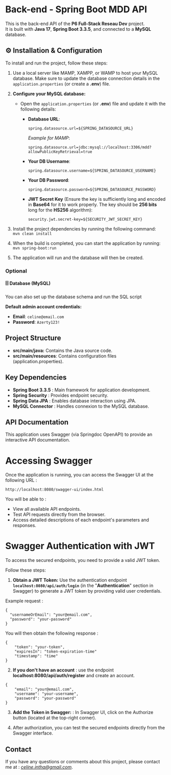 # Back-end - Spring Boot MDD API

This is the back-end API of the **P6 Full-Stack Reseau Dev** project.  
It is built with **Java 17**, **Spring Boot 3.3.5**, and connected to a **MySQL** database.


##  ⚙️ Installation & Configuration

To install and run the project, follow these steps:

1. Use a local server like MAMP, XAMPP, or WAMP to host your MySQL database. Make sure to update the database connection details in the `application.properties` (or create a **.env**) file.


2. **Configure your MySQL database:**
    - Open the `application.properties` (or **.env**) file and update it with the following details:

        - **Database URL**:
          ```properties
          spring.datasource.url=${SPRING_DATASOURCE_URL}
          ```  
          *Example for MAMP*:
          ```properties
          spring.datasource.url=jdbc:mysql://localhost:3306/mdd?allowPublicKeyRetrieval=true
          ```

        - **Your DB Username**:
          ```properties
          spring.datasource.username=${SPRING_DATASOURCE_USERNAME}
          ```

        - **Your DB Password**:
          ```properties
          spring.datasource.password=${SPRING_DATASOURCE_PASSWORD}
          ```

        - **JWT Secret Key** (Ensure the key is sufficiently long and encoded in **Base64** for it to work properly. The key should be **256 bits** long for the **HS256** algorithm):
          ```properties
          security.jwt.secret-key=${SECURITY_JWT_SECRET_KEY}
          ```
5. Install the project dependencies by running the following command:
   `   mvn clean install`
6. When the build is completed, you can start the application by running:
   ` mvn spring-boot:run`
7. The application will run and the database will then be created.

### Optional ###

#### 🗄 Database (MySQL)

You can also set up the database schema and run the SQL script

**Default admin account credentials:**
- **Email**: `celine@email.com`
- **Password**: `Azerty123!`



## **Project Structure**

- **src/main/java:** Contains the Java source code.
- **src/main/resources**: Contains configuration files (application.properties).

## Key Dependencies

- **Spring Boot 3.3.5** : Main framework for application development.
- **Spring Security** : Provides endpoint security.
- **Spring Data JPA** : Enables database interaction using JPA.
- **MySQL Connector** : Handles connexion to the MySQL database.


## API Documentation

This application uses Swagger (via Springdoc OpenAPI) to provide an interactive API documentation.

# Accessing Swagger

Once the application is running, you can access the Swagger UI at the following URL :

```
http://localhost:8080/swagger-ui/index.html
```

You will be able to :
- View all available API endpoints.
- Test API requests directly from the browser.
- Access detailed descriptions of each endpoint's parameters and responses.

# Swagger Authentication with JWT
To access the secured endpoints, you need to provide a valid JWT token.

Follow these steps:

1. **Obtain a JWT Token:** Use the authentication endpoint **`localhost:8080/api/auth/login`** (in the "**Authentication**" section in Swagger) to generate a JWT token by providing valid user credentials.

Example request :
```
{
  "usernameOrEmail": "your@email.com",
  "password": "your-password"
}   

```

You will then obtain the following response :
```
{
    "token": "your-token",
    "expiresIn": "token-expiration-time"
    "timestamp": "time"
}
```
2. **If you don't have an account** : use the endpoint **localhost:8080/api/auth/register** and create an account.

```
{
    "email": "your@email.com",
    "username": "your-username",
    "password": "your-password"
}   

```

3. **Add the Token in Swagger:** : In Swagger UI, click on the Authorize button (located at the top-right corner).

4. After authorization, you can test the secured endpoints directly from the Swagger interface.

## **Contact**

If you have any questions or comments about this project, please contact me at : *celine.intha@gmail.com*.
